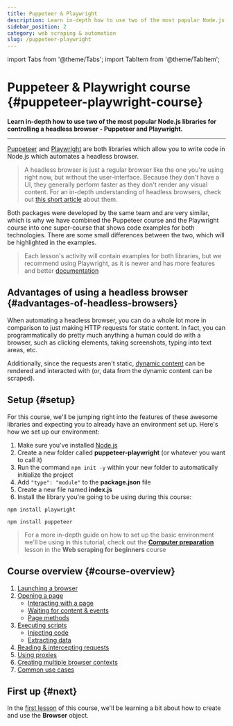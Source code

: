 ```yaml
---
title: Puppeteer & Playwright
description: Learn in-depth how to use two of the most popular Node.js libraries for controlling a headless browser - Puppeteer and Playwright.
sidebar_position: 2
category: web scraping & automation
slug: /puppeteer-playwright
---
```


import Tabs from '@theme/Tabs';
import TabItem from '@theme/TabItem';

# Puppeteer & Playwright course {#puppeteer-playwright-course}

**Learn in-depth how to use two of the most popular Node.js libraries for controlling a headless browser - Puppeteer and Playwright.**

---

[Puppeteer](https://pptr.dev/) and [Playwright](https://playwright.dev/) are both libraries which allow you to write code in Node.js which automates a headless browser.

> A headless browser is just a regular browser like the one you're using right now, but without the user-interface. Because they don't have a UI, they generally perform faster as they don't render any visual content. For an in-depth understanding of headless browsers, check out [this short article](https://blog.arhg.net/2009/10/what-is-headless-browser.html) about them.

Both packages were developed by the same team and are very similar, which is why we have combined the Puppeteer course and the Playwright course into one super-course that shows code examples for both technologies. There are some small differences between the two, which will be highlighted in the examples.

> Each lesson's activity will contain examples for both libraries, but we recommend using Playwright, as it is newer and has more features and better [documentation](https://playwright.dev/docs/intro)

## Advantages of using a headless browser {#advantages-of-headless-browsers}

When automating a headless browser, you can do a whole lot more in comparison to just making HTTP requests for static content. In fact, you can programmatically do pretty much anything a human could do with a browser, such as clicking elements, taking screenshots, typing into text areas, etc.

Additionally, since the requests aren't static, [dynamic content](../../glossary/concepts/dynamic_pages.md) can be rendered and interacted with (or, data from the dynamic content can be scraped).

## Setup {#setup}

For this course, we'll be jumping right into the features of these awesome libraries and expecting you to already have an environment set up. Here's how we set up our environment:

1. Make sure you've installed [Node.js](https://nodejs.org/en/)
2. Create a new folder called **puppeteer-playwright** (or whatever you want to call it)
3. Run the command `npm init -y` within your new folder to automatically initialize the project
4. Add `"type": "module"` to the **package.json** file
5. Create a new file named **index.js**
6. Install the library you're going to be using during this course:

<Tabs groupId="main">
<TabItem value="Install Playwright" label="Install Playwright">

```shell
npm install playwright

```
</TabItem>
<TabItem value="Install Puppeteer" label="Install Puppeteer">

```shell
npm install puppeteer

```
</TabItem>
</Tabs>

> For a more in-depth guide on how to set up the basic environment we'll be using in this tutorial, check out the [**Computer preparation**](../web_scraping_for_beginners/data_extraction/computer_preparation.md) lesson in the **Web scraping for beginners** course

## Course overview {#course-overview}

1. [Launching a browser](./browser.md)
2. [Opening a page](./page/index.md)
    - [Interacting with a page](./page/interacting_with_a_page.md)
    - [Waiting for content & events](./page/waiting.md)
    - [Page methods](./page/page_methods.md)
3. [Executing scripts](./executing_scripts/index.md)
    - [Injecting code](./executing_scripts/injecting_code.md)
    - [Extracting data](./executing_scripts/extracting_data.md)
4. [Reading & intercepting requests](./reading_intercepting_requests.md)
5. [Using proxies](./proxies.md)
6. [Creating multiple browser contexts](./browser_contexts.md)
7. [Common use cases](./common_use_cases/index.md)

## First up {#next}

In the [first lesson](./browser.md) of this course, we'll be learning a bit about how to create and use the **Browser** object.
